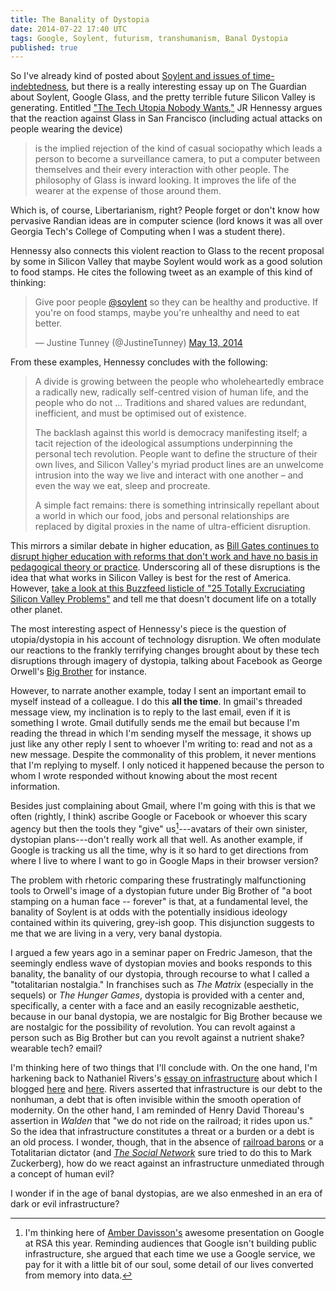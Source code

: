 ```yaml
---
title: The Banality of Dystopia
date: 2014-07-22 17:40 UTC
tags: Google, Soylent, futurism, transhumanism, Banal Dystopia
published: true
---
```


So I've already kind of posted about [Soylent and issues of time-indebtedness](/blog/2014/06/27/object-oriented-food-time-poverty-cooking/), but there is a really interesting essay up on The Guardian about Soylent, Google Glass, and the pretty terrible future Silicon Valley is generating. Entitled ["The Tech Utopia Nobody Wants,"](http://www.theguardian.com/commentisfree/2014/jul/22/the-tech-utopia-nobody-wants-why-the-world-nerds-are-creating-will-be-awful) JR Hennessy argues that the reaction against Glass in San Francisco (including actual attacks on people wearing the device)

> is the implied rejection of the kind of casual sociopathy which leads a person to become a surveillance camera, to put a computer between themselves and their every interaction with other people. The philosophy of Glass is inward looking. It improves the life of the wearer at the expense of those around them.

Which is, of course, Libertarianism, right? People forget or don't know how pervasive Randian ideas are in computer science (lord knows it was all over Georgia Tech's College of Computing when I was a student there).

Hennessy also connects this violent reaction to Glass to the recent proposal by some in Silicon Valley that maybe Soylent would work as a good solution to food stamps. He cites the following tweet as an example of this kind of thinking:

<blockquote class="twitter-tweet" lang="en"><p>Give poor people <a href="https://twitter.com/soylent">@soylent</a> so they can be healthy and productive. If you&#39;re on food stamps, maybe you&#39;re unhealthy and need to eat better.</p>&mdash; Justine Tunney (@JustineTunney) <a href="https://twitter.com/JustineTunney/statuses/466271404963270656">May 13, 2014</a></blockquote>
<script async src="//platform.twitter.com/widgets.js" charset="utf-8"></script>

From these examples, Hennessy concludes with the following:

> A divide is growing between the people who wholeheartedly embrace a radically new, radically self-centred vision of human life, and the people who do not ... Traditions and shared values are redundant, inefficient, and must be optimised out of existence.
> 
> The backlash against this world is democracy manifesting itself; a tacit rejection of the ideological assumptions underpinning the personal tech revolution. People want to define the structure of their own lives, and Silicon Valley's myriad product lines are an unwelcome intrusion into the way we live and interact with one another – and even the way we eat, sleep and procreate.
> 
> A simple fact remains: there is something intrinsically repellant about a world in which our food, jobs and personal relationships are replaced by digital proxies in the name of ultra-efficient disruption.

This mirrors a similar debate in higher education, as [Bill Gates continues to disrupt higher education with reforms that don't work and have no basis in pedagogical theory or practice](http://www.washingtonpost.com/politics/how-bill-gates-pulled-off-the-swift-common-core-revolution/2014/06/07/a830e32e-ec34-11e3-9f5c-9075d5508f0a_story.html). Underscoring all of these disruptions is the idea that what works in Silicon Valley is best for the rest of America. However, [take a look at this Buzzfeed listicle of "25 Totally Excruciating Silicon Valley Problems"](http://www.buzzfeed.com/jessicamisener/totally-excruciating-silicon-valley-problems) and tell me that doesn't document life on a totally other planet.

The most interesting aspect of Hennessy's piece is the question of utopia/dystopia in his account of technology disruption. We often modulate our reactions to the frankly terrifying changes brought about by these tech disruptions through imagery of dystopia,  talking about Facebook as George Orwell's [Big Brother](http://englishbookgeorgia.com/blogebg/wp-content/uploads/2014/06/bigbrotheriswatchingyou.jpg) for instance.

However, to narrate another example, today I sent an important email to myself instead of a colleague. I do this **all the time**. In gmail's threaded message view, my inclination is to reply to the last email, even if it is something I wrote. Gmail dutifully sends me the email but because I'm reading the thread in which I'm sending myself the message, it shows up just like any other reply I sent to whoever I'm writing to: read and not as a new message. Despite the commonality of this problem, it never mentions that I'm replying to myself. I only noticed it happened because the person to whom I wrote responded without knowing about the most recent information.

Besides just complaining about Gmail, where I'm going with this is that we often (rightly, I think) ascribe Google or Facebook or whoever this scary agency but then the tools they "give" us[^1]---avatars of their own sinister, dystopian plans---don't really work all that well. As another example, if Google is tracking us all the time, why is it so hard to get directions from where I live to where I want to go in Google Maps in their browser version?

The problem with rhetoric comparing these frustratingly malfunctioning tools to Orwell's image of a dystopian future under Big Brother of "a boot stamping on a human face -- forever" is that, at a fundamental level, the banality of Soylent is at odds with the potentially insidious ideology contained within its quivering, grey-ish goop. This disjunction suggests to me that we are living in a very, very banal dystopia.

I argued a few years ago in a seminar paper on Fredric Jameson, that the seemingly endless wave of dystopian movies and books responds to this banality, the banality of our dystopia, through recourse to what I called a "totalitarian nostalgia." In franchises such as *The Matrix* (especially in the sequels) or *The Hunger Games*, dystopia is provided with a center and, specifically, a center with a face and an easily recognizable aesthetic, because in our banal dystopia, we are nostalgic for Big Brother because we are nostalgic for the possibility of revolution. You can revolt against a person such as Big Brother but can you revolt against a nutrient shake? wearable tech? email?

I'm thinking here of two things that I'll conclude with. On the one hand, I'm harkening back to Nathaniel Rivers's [essay on infrastructure](http://www.themediares.com/pages/artifacts/stranger-attractions.html) about which I blogged [here](/blog/2014/06/13/on-infrastructure-1/) and [here](/blog/2014/06/14/infrastructure-pt2-the-nearness-of-you/). Rivers asserted that infrastructure is our debt to the nonhuman, a debt that is often invisible within the smooth operation of modernity. On the other hand, I am reminded of Henry David Thoreau's assertion in *Walden* that "we do not ride on the railroad; it rides upon us." So the idea that infrastructure constitutes a threat or a burden or a debt is an old process. I wonder, though, that in the absence of [railroad barons](http://en.wikipedia.org/wiki/Robber_baron_(industrialist)) or a Totalitarian dictator (and [*The Social Network*](http://www.imdb.com/title/tt1285016/) sure tried to do this to Mark Zuckerberg), how do we react against an infrastructure unmediated through a concept of human evil?

I wonder if in the age of banal dystopias, are we also enmeshed in an era of dark or evil infrastructure? 

[^1]: I'm thinking here of [Amber Davisson's](https://depaul.academia.edu/AmberDavisson) awesome presentation on Google at RSA this year. Reminding audiences that Google isn't building public infrastructure, she argued that each time we use a Google service, we pay for it with a little bit of our soul, some detail of our lives converted from memory into data.